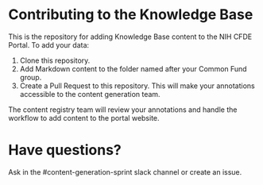 # Contributing to the Knowledge Base

This is the repository for adding Knowledge Base content to the NIH CFDE Portal. To add your data:

1. Clone this repository.
2. Add Markdown content to the folder named after your Common Fund group.
3. Create a Pull Request to this repository. This will make your annotations accessible to the content generation team.

The content registry team will review your annotations and handle the workflow to add content to the portal website.

# Have questions?

Ask in the #content-generation-sprint slack channel or create an issue.

